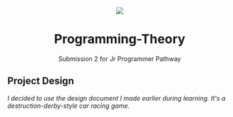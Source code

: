<p align="center">
  <img src="https://connect-prd-cdn.unity.com/20201002/learn/images/01ae15f1-d8c7-4059-8918-3065f796306b_04_Source_Control__Optimization__and_Publishing_Mission.png.200x0x1.webp"/>
</p>
<h1 align="center">Programming-Theory</h1>
<p align="center">Submission 2 for Jr Programmer Pathway</p>

## Project Design
  *I decided to use the design document I made earlier during learning. It's a destruction-derby-style car racing game.*
